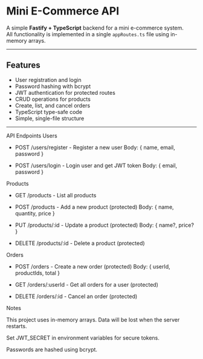 # Mini E-Commerce API

A simple **Fastify + TypeScript** backend for a mini e-commerce system.  
All functionality is implemented in a single `appRoutes.ts` file using in-memory arrays.

---

## Features

- User registration and login
- Password hashing with bcrypt
- JWT authentication for protected routes
- CRUD operations for products
- Create, list, and cancel orders
- TypeScript type-safe code
- Simple, single-file structure

---

API Endpoints
Users

- POST /users/register - Register a new user
  Body: { name, email, password }

- POST /users/login - Login user and get JWT token
  Body: { email, password }

Products

- GET /products - List all products

- POST /products - Add a new product (protected)
  Body: { name, quantity, price }

- PUT /products/:id - Update a product (protected)
  Body: { name?, price? }

- DELETE /products/:id - Delete a product (protected)

Orders

- POST /orders - Create a new order (protected)
  Body: { userId, productIds, total }

- GET /orders/:userId - Get all orders for a user (protected)

- DELETE /orders/:id - Cancel an order (protected)

Notes

This project uses in-memory arrays. Data will be lost when the server restarts.

Set JWT_SECRET in environment variables for secure tokens.

Passwords are hashed using bcrypt.

